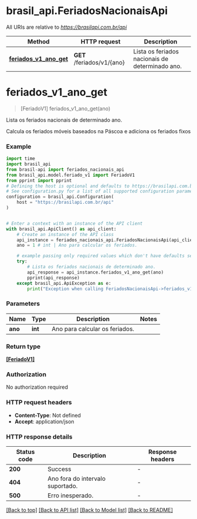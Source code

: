 # brasil_api.FeriadosNacionaisApi

All URIs are relative to *https://brasilapi.com.br/api*

Method | HTTP request | Description
------------- | ------------- | -------------
[**feriados_v1_ano_get**](FeriadosNacionaisApi.md#feriados_v1_ano_get) | **GET** /feriados/v1/{ano} | Lista os feriados nacionais de determinado ano.


# **feriados_v1_ano_get**
> [FeriadoV1] feriados_v1_ano_get(ano)

Lista os feriados nacionais de determinado ano.

Calcula os feriados móveis baseados na Páscoa e adiciona os feriados fixos

### Example

```python
import time
import brasil_api
from brasil-api import feriados_nacionais_api
from brasil_api.model.feriado_v1 import FeriadoV1
from pprint import pprint
# Defining the host is optional and defaults to https://brasilapi.com.br/api
# See configuration.py for a list of all supported configuration parameters.
configuration = brasil_api.Configuration(
    host = "https://brasilapi.com.br/api"
)


# Enter a context with an instance of the API client
with brasil_api.ApiClient() as api_client:
    # Create an instance of the API class
    api_instance = feriados_nacionais_api.FeriadosNacionaisApi(api_client)
    ano = 1 # int | Ano para calcular os feriados. 

    # example passing only required values which don't have defaults set
    try:
        # Lista os feriados nacionais de determinado ano.
        api_response = api_instance.feriados_v1_ano_get(ano)
        pprint(api_response)
    except brasil_api.ApiException as e:
        print("Exception when calling FeriadosNacionaisApi->feriados_v1_ano_get: %s\n" % e)
```


### Parameters

Name | Type | Description  | Notes
------------- | ------------- | ------------- | -------------
 **ano** | **int**| Ano para calcular os feriados.  |

### Return type

[**[FeriadoV1]**](FeriadoV1.md)

### Authorization

No authorization required

### HTTP request headers

 - **Content-Type**: Not defined
 - **Accept**: application/json


### HTTP response details
| Status code | Description | Response headers |
|-------------|-------------|------------------|
**200** | Success |  -  |
**404** | Ano fora do intervalo suportado. |  -  |
**500** | Erro inesperado. |  -  |

[[Back to top]](#) [[Back to API list]](../README.md#documentation-for-api-endpoints) [[Back to Model list]](../README.md#documentation-for-models) [[Back to README]](../README.md)

